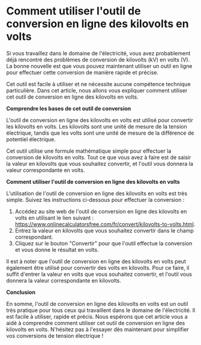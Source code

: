 Comment utiliser l'outil de conversion en ligne des kilovolts en volts
======================================================================

Si vous travaillez dans le domaine de l'électricité, vous avez probablement déjà rencontré des problèmes de conversion de kilovolts (kV) en volts (V). La bonne nouvelle est que vous pouvez maintenant utiliser un outil en ligne pour effectuer cette conversion de manière rapide et précise.

Cet outil est facile à utiliser et ne nécessite aucune compétence technique particulière. Dans cet article, nous allons vous expliquer comment utiliser cet outil de conversion en ligne des kilovolts en volts.

**Comprendre les bases de cet outil de conversion**

L'outil de conversion en ligne des kilovolts en volts est utilisé pour convertir les kilovolts en volts. Les kilovolts sont une unité de mesure de la tension électrique, tandis que les volts sont une unité de mesure de la différence de potentiel électrique.

Cet outil utilise une formule mathématique simple pour effectuer la conversion de kilovolts en volts. Tout ce que vous avez à faire est de saisir la valeur en kilovolts que vous souhaitez convertir, et l'outil vous donnera la valeur correspondante en volts.

**Comment utiliser l'outil de conversion en ligne des kilovolts en volts**

L'utilisation de l'outil de conversion en ligne des kilovolts en volts est très simple. Suivez les instructions ci-dessous pour effectuer la conversion :

1. Accédez au site web de l'outil de conversion en ligne des kilovolts en volts en utilisant le lien suivant : <https://www.onlinecalculatorsfree.com/fr/convert/kilovolts-to-volts.html>.
2. Entrez la valeur en kilovolts que vous souhaitez convertir dans le champ correspondant.
3. Cliquez sur le bouton "Convertir" pour que l'outil effectue la conversion et vous donne le résultat en volts.

Il est à noter que l'outil de conversion en ligne des kilovolts en volts peut également être utilisé pour convertir des volts en kilovolts. Pour ce faire, il suffit d'entrer la valeur en volts que vous souhaitez convertir, et l'outil vous donnera la valeur correspondante en kilovolts.

**Conclusion**

En somme, l'outil de conversion en ligne des kilovolts en volts est un outil très pratique pour tous ceux qui travaillent dans le domaine de l'électricité. Il est facile à utiliser, rapide et précis. Nous espérons que cet article vous a aidé à comprendre comment utiliser cet outil de conversion en ligne des kilovolts en volts. N'hésitez pas à l'essayer dès maintenant pour simplifier vos conversions de tension électrique !